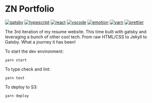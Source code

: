 # ZN Portfolio

[![gatsby](https://img.shields.io/badge/built%20with-gatsby-800080?style=flat-square&logo=gatsby)](https://www.gatsbyjs.com/)
[![typescript](https://img.shields.io/badge/written%20in-typescript-007aac?style=flat-square&logo=typescript)](https://www.typescriptlang.org/)
[![react](https://img.shields.io/badge/built%20with-react-61dafb?style=flat-square&logo=react)](https://reactjs.org/)
[![vscode](https://img.shields.io/badge/configured%20for-vscode-007aac?style=flat-square&logo=visual%20studio%20code)](https://code.visualstudio.com/)
[![emotion](https://img.shields.io/badge/styled%20with-emotion-db7093?style=flat-square&logo=styled-components)](https://emotion.sh/)
[![yarn](https://img.shields.io/badge/package%20manager-yarn-2c8ebb?style=flat-square&logo=yarn)](https://yarnpkg.com/)
[![prettier](https://img.shields.io/badge/formatted%20with-prettier-f7893e?style=flat-square&logo=prettier)](https://prettier.io/)

The 3rd iteration of my resume website. This time built with gatsby and leveraging a bunch of other cool tech. From raw HTML/CSS to Jekyll to Gatsby. What a journey it has been!

To start the dev environment:

`yarn start`

To type check and lint:

`yarn test`

To deploy to S3:

`yarn deploy`
